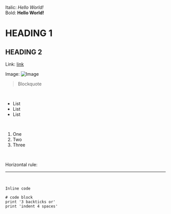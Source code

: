 Italic:         *Hello World!*  <br />
Bold:           **Hello World!**  <br />
# HEADING 1  <br />
## HEADING 2  <br />
Link:           [link](http://github.com)


Image:          ![Image](https://github.githubassets.com/images/modules/logos_page/GitHub-Mark.png)

> Blockquote  
<br />


* List 
* List 
* List 
<br />

1. One
2. Two
3. Three 
<br />

Horizontal rule:

***
<br />

`Inline code`

```
# code block
print '3 backticks or'
print 'indent 4 spaces'
```
